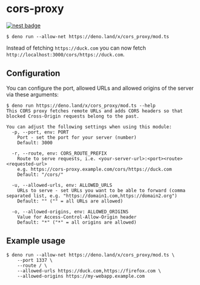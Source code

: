 # cors-proxy

[![nest badge](https://nest.land/badge-large.svg)](https://nest.land/package/cors-proxy)

```console
$ deno run --allow-net https://deno.land/x/cors_proxy/mod.ts
```

Instead of fetching `https://duck.com` you can now fetch `http://localhost:3000/cors/https://duck.com`.

## Configuration

You can configure the port, allowed URLs and allowed origins of the server via these arguments:

```console
$ deno run https://deno.land/x/cors_proxy/mod.ts --help
This CORS proxy fetches remote URLs and adds CORS headers so that blocked Cross-Origin requests belong to the past.

You can adjust the following settings when using this module:
  -p, --port, env: PORT
    Port - set the port for your server (number)
    Default: 3000

  -r, --route, env: CORS_ROUTE_PREFIX
    Route to serve requests, i.e. <your-server-url>:<port><route><requested-url>
    e.g. https://cors-proxy.example.com/cors/https://duck.com
    Default: "/cors/"

  -u, --allowed-urls, env: ALLOWED_URLS
    URLs to serve - set URLs you want to be able to forward (comma separated list, e.g. "https://domain1.com,https://domain2.org")
    Default: "" ("" = all URLs are allowed)

  -o, --allowed-origins, env: ALLOWED_ORIGINS
    Value for Access-Control-Allow-Origin header
    Default: "*" ("*" = all origins are allowed)
```

## Example usage

```console
$ deno run --allow-net https://deno.land/x/cors_proxy/mod.ts \
    --port 1337 \
    --route / \
    --allowed-urls https://duck.com,https://firefox.com \
    --allowed-origins https://my-webapp.example.com
```
